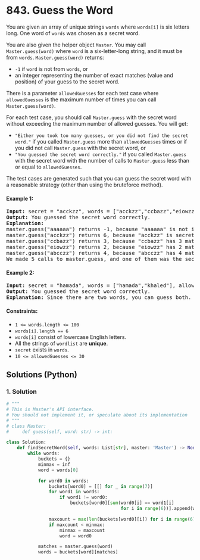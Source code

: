 # 843. Guess the Word
You are given an array of unique strings `words` where `words[i]` is six letters long. One word of `words` was chosen as a secret word.

You are also given the helper object `Master`. You may call `Master.guess(word)` where `word` is a six-letter-long string, and it must be from `words`. `Master.guess(word)` returns:
* `-1` if `word` is not from `words`, or
* an integer representing the number of exact matches (value and position) of your guess to the secret word.

There is a parameter `allowedGuesses` for each test case where `allowedGuesses` is the maximum number of times you can call `Master.guess(word)`.

For each test case, you should call `Master.guess` with the secret word without exceeding the maximum number of allowed guesses. You will get:
* `"Either you took too many guesses, or you did not find the secret word."` if you called `Master.guess` more than `allowedGuesses` times or if you did not call `Master.guess` with the secret word, or
* `"You guessed the secret word correctly."` if you called `Master.guess` with the secret word with the number of calls to `Master.guess` less than or equal to `allowedGuesses`.

The test cases are generated such that you can guess the secret word with a reasonable strategy (other than using the bruteforce method).

#### Example 1:
<pre>
<strong>Input:</strong> secret = "acckzz", words = ["acckzz","ccbazz","eiowzz","abcczz"], allowedGuesses = 10
<strong>Output:</strong> You guessed the secret word correctly.
<strong>Explanation:</strong>
master.guess("aaaaaa") returns -1, because "aaaaaa" is not in wordlist.
master.guess("acckzz") returns 6, because "acckzz" is secret and has all 6 matches.
master.guess("ccbazz") returns 3, because "ccbazz" has 3 matches.
master.guess("eiowzz") returns 2, because "eiowzz" has 2 matches.
master.guess("abcczz") returns 4, because "abcczz" has 4 matches.
We made 5 calls to master.guess, and one of them was the secret, so we pass the test case.
</pre>

#### Example 2:
<pre>
<strong>Input:</strong> secret = "hamada", words = ["hamada","khaled"], allowedGuesses = 10
<strong>Output:</strong> You guessed the secret word correctly.
<strong>Explanation:</strong> Since there are two words, you can guess both.
</pre>

#### Constraints:
* `1 <= words.length <= 100`
* `words[i].length == 6`
* `words[i]` consist of lowercase English letters.
* All the strings of `wordlist` are **unique**.
* `secret` exists in `words`.
* `10 <= allowedGuesses <= 30`

## Solutions (Python)

### 1. Solution
```Python
# """
# This is Master's API interface.
# You should not implement it, or speculate about its implementation
# """
# class Master:
#     def guess(self, word: str) -> int:

class Solution:
    def findSecretWord(self, words: List[str], master: 'Master') -> None:
        while words:
            buckets = {}
            minmax = inf
            word = words[0]

            for word0 in words:
                buckets[word0] = [[] for _ in range(7)]
                for word1 in words:
                    if word1 != word0:
                        buckets[word0][sum(word0[i] == word1[i]
                                           for i in range(6))].append(word1)

                maxcount = max(len(buckets[word0][i]) for i in range(6))
                if maxcount < minmax:
                    minmax = maxcount
                    word = word0

            matches = master.guess(word)
            words = buckets[word][matches]
```
